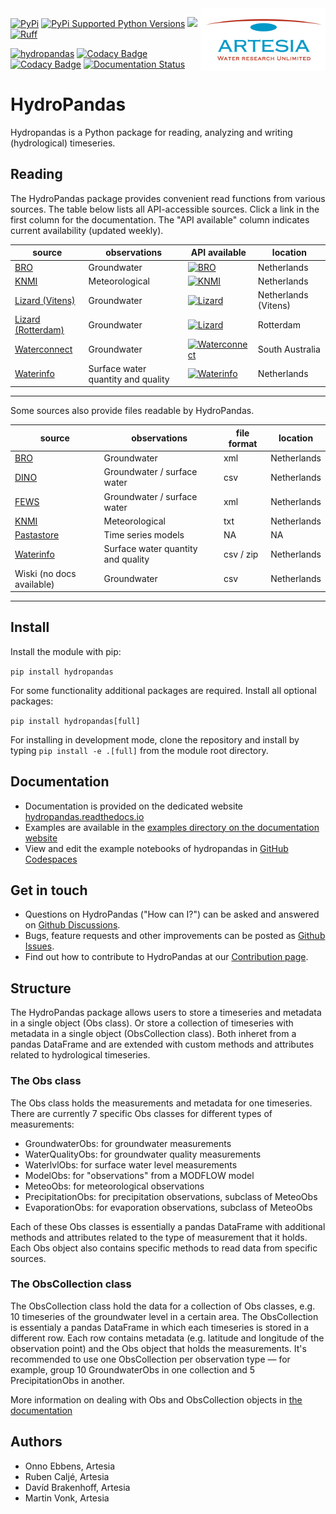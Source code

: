 <img src="/docs/_static/Artesia_logo.jpg" alt="Artesia" width="200" align="right">

[![PyPi](https://img.shields.io/pypi/v/hydropandas.svg)](https://pypi.python.org/pypi/hydropandas)
[![PyPi Supported Python Versions](https://img.shields.io/pypi/pyversions/hydropandas)](https://pypi.python.org/pypi/hydropandas)
[<img src="https://github.com/codespaces/badge.svg" height="20">](https://codespaces.new/ArtesiaWater/hydropandas?quickstart=1)
[![Ruff](https://img.shields.io/endpoint?url=https://raw.githubusercontent.com/astral-sh/ruff/main/assets/badge/v2.json)](https://github.com/astral-sh/ruff)

[![hydropandas](https://github.com/ArtesiaWater/hydropandas/actions/workflows/on_pr_master.yml/badge.svg)](https://github.com/ArtesiaWater/hydropandas/actions/workflows/on_pr_master.yml)
[![Codacy Badge](https://app.codacy.com/project/badge/Grade/c1b99f474bdc49b0a47e00e4e9f66c2f)](https://app.codacy.com/gh/ArtesiaWater/hydropandas/dashboard?utm_source=gh&utm_medium=referral&utm_content=&utm_campaign=Badge_grade)
[![Codacy Badge](https://app.codacy.com/project/badge/Coverage/c1b99f474bdc49b0a47e00e4e9f66c2f)](https://app.codacy.com/gh/ArtesiaWater/hydropandas/dashboard?utm_source=gh&utm_medium=referral&utm_content=&utm_campaign=Badge_coverage)
[![Documentation Status](https://readthedocs.org/projects/hydropandas/badge/?version=latest)](https://hydropandas.readthedocs.io/en/latest/?badge=latest)
# HydroPandas

Hydropandas is a Python package for reading, analyzing and writing
(hydrological) timeseries.

## Reading

The HydroPandas package provides convenient read functions from various sources.
The table below lists all API-accessible sources. Click a link in the first column
for the documentation. The "API available" column indicates current availability
(updated weekly).


| source          | observations                       | API available | location             |
|-----------------|------------------------------------|---------------|----------------------|
| [BRO](https://hydropandas.readthedocs.io/en/stable/examples/01_groundwater_observations.html) | Groundwater                  | [![BRO](https://github.com/ArtesiaWater/hydropandas/actions/workflows/bro.yml/badge.svg)](https://github.com/ArtesiaWater/hydropandas/actions/workflows/bro.yml) | Netherlands          |
| [KNMI](https://hydropandas.readthedocs.io/en/stable/examples/02_knmi_observations.html) | Meteorological                 | [![KNMI](https://github.com/ArtesiaWater/hydropandas/actions/workflows/knmi.yml/badge.svg)](https://github.com/ArtesiaWater/hydropandas/actions/workflows/knmi.yml) | Netherlands          |
| [Lizard (Vitens)](https://hydropandas.readthedocs.io/en/stable/examples/06_lizard.html) | Groundwater                  | [![Lizard](https://github.com/ArtesiaWater/hydropandas/actions/workflows/lizard_vitens.yml/badge.svg)](https://github.com/ArtesiaWater/hydropandas/actions/workflows/lizard_vitens.yml) | Netherlands (Vitens) |
| [Lizard (Rotterdam)](https://hydropandas.readthedocs.io/en/stable/examples/06_lizard.html) | Groundwater                  | [![Lizard](https://github.com/ArtesiaWater/hydropandas/actions/workflows/lizard_rotterdam.yml/badge.svg)](https://github.com/ArtesiaWater/hydropandas/actions/workflows/lizard_rotterdam.yml) | Rotterdam |
| [Waterconnect](https://hydropandas.readthedocs.io/en/stable/examples/09_water_connect.html) | Groundwater                  | [![Waterconnect](https://github.com/ArtesiaWater/hydropandas/actions/workflows/waterconnect.yml/badge.svg)](https://github.com/ArtesiaWater/hydropandas/actions/workflows/waterconnect.yml) | South Australia      |
| [Waterinfo](https://hydropandas.readthedocs.io/en/stable/examples/08_waterinfo.html) | Surface water quantity and quality | [![Waterinfo](https://github.com/ArtesiaWater/hydropandas/actions/workflows/waterinfo.yml/badge.svg)](https://github.com/ArtesiaWater/hydropandas/actions/workflows/waterinfo.yml) | Netherlands          |
---

Some sources also provide files readable by HydroPandas.


| source          | observations                       | file format          | location             |
|-----------------|------------------------------------|----------------------|----------------------|
| [BRO](https://hydropandas.readthedocs.io/en/stable/examples/01_groundwater_observations.html) | Groundwater                  | xml          | Netherlands          |
| [DINO](https://hydropandas.readthedocs.io/en/stable/examples/01_groundwater_observations.html) | Groundwater / surface water                  | csv          | Netherlands          |
| [FEWS](https://hydropandas.readthedocs.io/en/stable/examples/07_fews.html) | Groundwater / surface water                  | xml          | Netherlands          |
| [KNMI](https://hydropandas.readthedocs.io/en/stable/examples/02_knmi_observations.html) | Meteorological                 | txt          | Netherlands          |
| [Pastastore](https://hydropandas.readthedocs.io/en/stable/examples/03_hydropandas_and_pastas.html) | Time series models                  | NA      | NA      |
| [Waterinfo](https://hydropandas.readthedocs.io/en/stable/examples/08_waterinfo.html) | Surface water quantity and quality | csv / zip          | Netherlands          |
| Wiski (no docs available)                | Groundwater | csv          | Netherlands          |
---
## Install

Install the module with pip:

`pip install hydropandas`

For some functionality additional packages are required. Install all optional packages:

`pip install hydropandas[full]`

For installing in development mode, clone the repository and install by
typing `pip install -e .[full]` from the module root directory.

## Documentation

-   Documentation is provided on the dedicated website
    [hydropandas.readthedocs.io](https://hydropandas.readthedocs.io/en/stable/)
-   Examples are available in the [examples directory on the documentation website](https://hydropandas.readthedocs.io/en/stable/examples.html)
-   View and edit the example notebooks of hydropandas in
    [GitHub Codespaces](https://codespaces.new/hydropandas/hydropandas?quickstart=1)

## Get in touch

- Questions on HydroPandas ("How can I?") can be asked and answered on [Github Discussions](https://github.com/ArtesiaWater/hydropandas/discussions).
- Bugs, feature requests and other improvements can be posted as [Github Issues](https://github.com/ArtesiaWater/hydropandas/issues).
- Find out how to contribute to HydroPandas at our [Contribution page](https://hydropandas.readthedocs.io/en/stable/contribute.html).


## Structure

The HydroPandas package allows users to store a timeseries and metadata in a
single object (Obs class). Or store a collection of timeseries with metadata
in a single object (ObsCollection class). Both inheret from a pandas DataFrame
and are extended with custom methods and attributes related to hydrological timeseries.

### The Obs class

The Obs class holds the measurements and metadata for one timeseries. There are
currently 7 specific Obs classes for different types of measurements:

- GroundwaterObs: for groundwater measurements
- WaterQualityObs: for groundwater quality measurements
- WaterlvlObs: for surface water level measurements
- ModelObs: for "observations" from a MODFLOW model
- MeteoObs: for meteorological observations
- PrecipitationObs: for precipitation observations, subclass of MeteoObs
- EvaporationObs: for evaporation observations, subclass of MeteoObs

Each of these Obs classes is essentially a pandas DataFrame with additional
methods and attributes related to the type of measurement that it holds.
Each Obs object also contains specific methods to read data from specific sources.

### The ObsCollection class

The ObsCollection class hold the data for a collection of Obs classes, e.g. 
10 timeseries of the groundwater level in a certain area. The
ObsCollection is essentialy a pandas DataFrame in which each timeseries is stored
in a different row. Each row contains metadata (e.g. latitude and longitude
of the observation point) and the Obs object that holds the
measurements. It's recommended to use one ObsCollection per observation type — for 
example, group 10 GroundwaterObs in one collection and 5 PrecipitationObs in another.

More information on dealing with Obs and ObsCollection objects in [the documentation](https://hydropandas.readthedocs.io/en/stable/examples/00_hydropandas_objects.html)

## Authors

- Onno Ebbens, Artesia
- Ruben Caljé, Artesia
- Davíd Brakenhoff, Artesia
- Martin Vonk, Artesia
